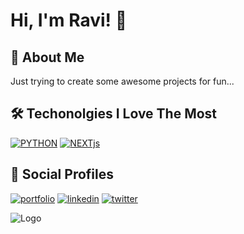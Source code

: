 
# Hi, I'm Ravi! 👋

## 🚀 About Me
Just trying to create some awesome projects for fun...

## 🛠 Techonolgies I Love The Most
[![PYTHON](https://img.shields.io/badge/PYTHON-000?style=for-the-badge&logo=Python&logoColor=white)](https://www.python.org/) 
[![NEXTjs](https://img.shields.io/badge/Nextjs-1DA1F2?style=for-the-badge&logo=Next.js&logoColor=white)](https://nextjs.org/)

## 🔗 Social Profiles
[![portfolio](https://img.shields.io/badge/my_portfolio-000?style=for-the-badge&logo=ko-fi&logoColor=white)](https://zingy-profiterole-b979aa.netlify.app/) [![linkedin](https://img.shields.io/badge/instagram-0A66C2?style=for-the-badge&logo=instagram&logoColor=white)](https://www.instagram.com/hidden.coding) [![twitter](https://img.shields.io/badge/twitter-1DA1F2?style=for-the-badge&logo=twitter&logoColor=white)](https://twitter.com/raviseraushan)


![Logo](https://res.cloudinary.com/doanyb8ku/image/upload/v1692420977/RaviRCoder__1_-removebg-preview_r4ywud.png)


